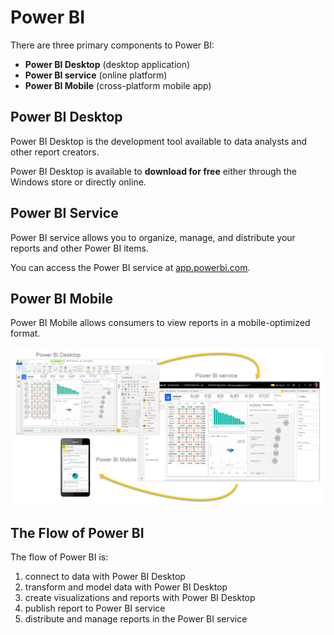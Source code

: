 # Power BI

There are three primary components to Power BI:
- **Power BI Desktop** (desktop application)
- **Power BI service** (online platform)
- **Power BI Mobile** (cross-platform mobile app)

## Power BI Desktop

Power BI Desktop is the development tool available to data analysts and other report creators. 

Power BI Desktop is available to **download for free** either through the Windows store or directly online.

## Power BI Service

Power BI service allows you to organize, manage, and distribute your reports and other Power BI items.

You can access the Power BI service at [app.powerbi.com](https://app.powerbi.com).

## Power BI Mobile

Power BI Mobile allows consumers to view reports in a mobile-optimized format.

![Power BI](power_bi.png)

## The Flow of Power BI

The flow of Power BI is:

1. connect to data with Power BI Desktop
2. transform and model data with Power BI Desktop
3. create visualizations and reports with Power BI Desktop
4. publish report to Power BI service
5. distribute and manage reports in the Power BI service
